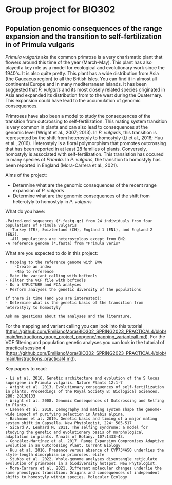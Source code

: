 # Group project for BIO302
## Population genomic consequences of the range expansion and the transition to self-fertilization in of Primula vulgaris

*Primula vulgaris* aka the common primrose is a very charismatic plant that flowers around this time of the year (March-May). This plant has also played 
a key role as a model for ecological and evolutionary work since the 1940's. It is also quite pretty. This plant has a wide distribution from Asia (the Caucacus region) to all the British Isles. You can find it in almost all continental Europe and in many mediterranean Islands. It has been suggested that *P. vulgaris* and its most closely related species originated in Asia and expanded its distribution from to the west during the Quaternary. This expansion could have lead to the accumulation of genomic consequences.

Primroses have also been a model to study the consequences of the transition from outcrossing to self-fertilization. This mating system transition
is very common in plants and can also lead to consequences at the genomic level (Wright et al., 2007; 2013). In *P. vulgaris*, this transition is represented by the shift from heterostyly to homostyly (Li et al., 2016; Huu et al., 2016). Heterostyly is a floral polymorphism that promotes outcrossing that has been reported in  at least 28 families of plants. Conversely, homostyly is associated with self-fertilization. This transistion has occured in many species of *Primula*. In *P. vulgaris*, the transition to homostyly has been reported in England (Mora-Carrera et al., 2021).

Aims of the project:
- Determine what are the genomic consequences of the recent range expansion of *P. vulgaris*
- Determine what are the genomic consequences of the shift from heterotyly to homostyly in *P. vulgaris*

What do you have:
```
-Paired-end sequences (*.fastq.gz) from 24 individuals from four populations of Primula vulgaris
  -Turkey (TR), Swizterland (CH), England 1 (EN1), and England 2 (EN2).
  -All populations are heterostylous except from EN2.
-A reference genome (*.fasta) from *Primula veris* 
```

What are you expected to do in this project:
```
- Mapping to the reference genome with BWA
	-Create an index
	-Map to reference
- Make the variant calling with bcftools
- Filter the VCF file with bcftools
- Do a STRUCTURE and PCA analyses
- Perform analyses the genetic diversity of the populations

If there is time (and you are interested):
- Determine what is the genetic basis of the transition from heterostyly to homostyly

Ask me questions about the analyses and the literature.

```

For the mapping and variant calling you can look into this tutorial (https://github.com/EmilianoMora/BIO302_SPRING2023_PRACTICAL4/blob/main/instructions_group_project_popgene/mapping_variantcall.md). For the VCF filtering and population genetic analyses you can look in the tutorial of practical session 4 (https://github.com/EmilianoMora/BIO302_SPRING2023_PRACTICAL4/blob/main/Instructions_practical4.md).

Key papers to read:
```
- Li et al. 2016. Genetic architecture and evolution of the S locus supergene in Primula vulgaris. Nature Plants 12:1-7
- Wright et al. 2013. Evolutionary consequences of self-fertilization in plants. Proceedings of the Royal Society B: Biological Sciences. 280: 20130133
- Wright et al. 2008. Genomic Consequences of Outcrossing and Selfing in Plants. 
- Laenen et al. 2018. Demography and mating system shape the genome-wide impact of purifying selection in Arabis alpina. 
- Bachmann et al. 2019. Genetic basis and timing of a major mating system shift in Capsella. New Phytologist, 224: 505-517 
- Sicard A, Lenhard M. 2011. The selfing syndrome: a model for studying the genetic and evolutionary basis of morphological adaptation in plants. Annals of Botany. 107:1433–43.
- González-Martínez et al. 2017. Range Expansion Compromises Adaptive Evolution in an Outcrossing Plant. Current Biology
- Huu et al. 2016. Presence versus absence of CYP734A50 underlies the style-length dimorphism in primroses. eLife
- Stubbs et al. 2022. Whole-genome analyses disentangle reticulate evolution of primroses in a biodiversity hotspot. New Phytologist.
- Mora-Carrera et al. 2021. Different molecular changes underlie the same phenotypic transition: Origins and consequences of independent shifts to homostyly within species. Molecular Ecology
```
